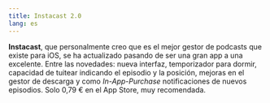 ```yaml
---
title: Instacast 2.0
lang: es
---
```


**Instacast**, que personalmente creo que es el mejor gestor de podcasts que existe para iOS, se ha actualizado pasando de ser una gran app a una excelente. Entre las novedades: nueva interfaz, temporizador para dormir, capacidad de tuitear indicando el episodio y la posición, mejoras en el gestor de descarga y como _In-App-Purchase_ notificaciones de nuevos episodios. Solo 0,79 € en el App Store, muy recomendada.
